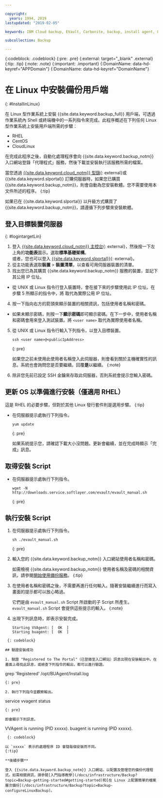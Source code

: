 ```yaml
---

copyright:
  years: 1994, 2019
lastupdated: "2019-02-05"

keywords: IBM Cloud backup, EVault, Carbonite, backup, install agent, Linux

subcollection: Backup

---
```

{:codeblock: .codeblock}
{:pre: .pre}
{:external: target="_blank" .external}
{:tip: .tip}
{:note: .note}
{:important: .important}
{:DomainName: data-hd-keyref="APPDomain"}
{:DomainName: data-hd-keyref="DomainName"}

# 在 Linux 中安裝備份用戶端
{: #InstallinLinux}

在 Linux 型作業系統上安裝 {{site.data.keyword.backup_full}} 用戶端，可透過作業系統內 Shell 或終端機中的一系列指令來完成。此程序概述在下列任何 Linux 型作業系統上安裝用戶端所需的步驟：

- RHEL
- CentOS
- CloudLinux

在完成此程序之後，自動化處理程序會向 {{site.data.keyword.backup_notm}} 入口網站登錄「代理程式」服務，然後下載並安裝執行該服務所需的檔案。

當您透過 [{{site.data.keyword.cloud_notm}} 型錄](https://{DomainName}/catalog){: external}或 {{site.data.keyword.slportal}} 訂購伺服器時，如果您已購買 {{site.data.keyword.backup_notm}}，則會自動為您安裝軟體。您不需要使用本文件所述的程序。
{:tip}

如果已在 {{site.data.keyword.slportal}} 以升級方式購買了 {{site.data.keyword.backup_notm}}，請遵循下列步驟來安裝軟體。

## 登入目標裝置伺服器
{: #logintargetLin}

1. 登入 [{{site.data.keyword.cloud_notm}} 主控台](https://{DomainName}){: external}，然後按一下左上角的**功能表**圖示。選取**標準基礎架構**。<br/>
或者，您也可以登入 [{{site.data.keyword.slportal}}](https://control.softlayer.com/){: external}。
2. 從主功能表選取**裝置** > **裝置清單**，以查看可用伺服器裝置的清單。
3. 找出您已為其購買 {{site.data.keyword.backup_notm}} 服務的裝置，並記下其公用 IP 位址。
  - 從 UNIX 或 Linux 指令行登入裝置時，會在接下來的步驟使用此 IP 位址。在步驟 5 所顯示的指令中，將 <publicIpAddress> 取代為實際公用 IP 位址。
4. 按一下指向右方的箭頭來顯示裝置的相關資訊，包括使用者名稱和密碼。
  - 如果未顯示密碼，則按一下**顯示密碼**即可顯示密碼。在下一步中，使用者名稱和密碼會用來登入測試裝置。將 `<user name>` 取代為實際使用者名稱。
5. 從 UNIX 或 Linux 指令行輸入下列指令，以登入目標裝置。
   ```
   ssh <user name>@<publicIpAddress>
   ```
   {: pre}

   如果您之前未使用此使用者名稱登入此伺服器，則會看到關於主機確實性的訊息。系統也會詢問您是否要繼續。回覆**是**以繼續。
   {:note}

6. 除非您先前已設定 SSH 金鑰來存取此伺服器，否則系統會提示您輸入密碼。

## 更新 OS 以準備進行安裝（僅適用 RHEL）

這是 RHEL 的必要步驟，但對於其他 Linux 發行套件則是選用步驟。
{:tip}

- 在伺服器提示處執行下列指令。
  ```
  yum update
  ```
  {: pre}

  如果系統提示您，請確認下載大小沒問題。更新會繼續，並在完成時顯示「完成」訊息。

## 取得安裝 Script

- 在伺服器提示處執行下列指令。
  ```
  wget -N http://downloads.service.softlayer.com/evault/evault_manual.sh
  ```
  {: pre}

## 執行安裝 Script

1. 在伺服器提示處執行下列指令。
   ```
   sh ./evault_manual.sh
   ```
   {: pre}

2. 輸入您的 {{site.data.keyword.backup_notm}} 入口網站使用者名稱和密碼。

   如需檢視 {{site.data.keyword.backup_notm}} 使用者名稱及密碼的相關資訊，請參閱[開始使用備份服務](/docs/infrastructure/Backup?topic=Backup-getting-started#getting-started)。
   {:tip}

3. 在使用者名稱和密碼之後，不需要再進行任何輸入。隨著安裝繼續進行而寫入畫面的提示都可以放心略過。

   它們是由 `evault_manual.sh` Script 所啟動的子 Script 所產生。`evault_manual.sh` Script 會提供這些提示的輸入。
   {:note}

4. 出現下列訊息時，即表示安裝完成。

   ```
   Starting VVAgent: [  OK  ]
   Starting buagent: [  OK  ]
  ```
   {: codeblock}

## 驗證安裝成功

1. 驗證 "Registered to The Portal"（已登錄至入口網站）訊息出現在安裝輸出中。在畫面上尋找此訊息，或檢查下列指令的輸出，都可以進行驗證。
   ```
   grep 'Registered'  /opt/BUAgent/Install.log
   ```
   {: pre}

2. 執行下列指令並觀察輸出。
   ```
   service vvagent status
   ```
   {: pre}

   即會顯示下列訊息。
   ```
   VVAgent is running (PID xxxxx).
   buagent is running (PID xxxxx).
  ```
   {: codeblock}

  以 `xxxxx` 表示的處理程序 ID 會隨每個安裝而不同。
{:tip}

**後續步驟**

登入 {{site.data.keyword.backup_notm}} 入口網站，以配置及管理您的備份代理程式。如需相關資訊，請參閱[入門指導教學](/docs/infrastructure/Backup?topic=Backup-getting-started#getting-started)和[在 Linux 上配置簡單的檔案層次備份](/docs/infrastructure/Backup?topic=Backup-configureLinuxBackup)。

